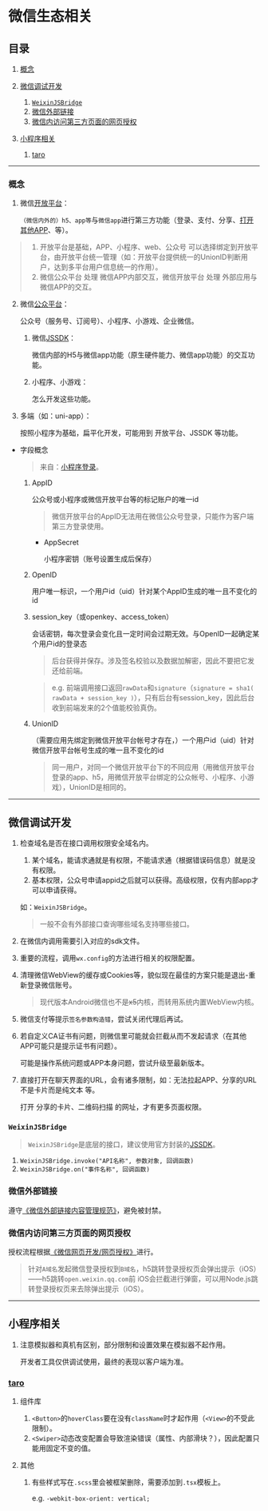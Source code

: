 # 微信生态相关

## 目录
1. [概念](#概念)
1. [微信调试开发](#微信调试开发)

    1. [`WeixinJSBridge`](#weixinjsbridge)
    1. [微信外部链接](#微信外部链接)
    1. [微信内访问第三方页面的网页授权](#微信内访问第三方页面的网页授权)
1. [小程序相关](#小程序相关)

    1. [taro](#taro)

---

### 概念
1. 微信[开放平台](https://open.weixin.qq.com/)：

    `（微信内外的）h5、app等`与`微信app`进行第三方功能（登录、支付、分享、[打开其他APP](https://developers.weixin.qq.com/doc/oplatform/Mobile_App/WeChat_H5_Launch_APP.html)、等）。

>1. 开放平台是基础，APP、小程序、web、公众号 可以选择绑定到开放平台，由开放平台统一管理（如：开放平台提供统一的UnionID判断用户，达到多平台用户信息统一的作用）。
>2. 微信公众平台 处理 微信APP内部交互，微信开放平台 处理 外部应用与微信APP的交互。

2. 微信[公众平台](https://mp.weixin.qq.com/)：

    公众号（服务号、订阅号）、小程序、小游戏、企业微信。

    1. 微信[JSSDK](https://developers.weixin.qq.com/doc/offiaccount/OA_Web_Apps/JS-SDK.html)：

        微信内部的H5与微信app功能（原生硬件能力、微信app功能）的交互功能。
    2. 小程序、小游戏：

        怎么开发这些功能。
3. 多端（如：uni-app）：

    按照小程序为基础，扁平化开发，可能用到 开放平台、JSSDK 等功能。

- 字段概念

    >来自：[小程序登录](https://developers.weixin.qq.com/minigame/dev/guide/open-ability/login.html)。

    1. AppID

        公众号或小程序或微信开放平台等的标记账户的唯一id

        >微信开放平台的AppID无法用在微信公众号登录，只能作为客户端第三方登录使用。

        - AppSecret

            小程序密钥（账号设置生成后保存）
    2. OpenID

        用户唯一标识，一个用户id（uid）针对某个AppID生成的唯一且不变化的id
    3. session_key（或openkey、access_token）

        会话密钥，每次登录会变化且一定时间会过期无效。与OpenID一起确定某个用户id的登录态

        >后台获得并保存。涉及签名校验以及数据加解密，因此不要把它发还给前端。

        >e.g. 前端调用接口返回`rawData`和`signature`（`signature = sha1( rawData + session_key )`），只有后台有session_key，因此后台收到前端发来的2个值能校验真伪。
    4. UnionID

        （需要应用先绑定到微信开放平台帐号才存在，）一个用户id（uid）针对微信开放平台帐号生成的唯一且不变化的id

        >同一用户，对同一个微信开放平台下的不同应用（用微信开放平台登录的app、h5，用微信开放平台绑定的公众帐号、小程序、小游戏），UnionID是相同的。

---
## 微信调试开发
1. 检查域名是否在接口调用权限安全域名内。

    1. 某个域名，能请求通就是有权限，不能请求通（根据错误码信息）就是没有权限。
    2. 基本权限，公众号申请appid之后就可以获得。高级权限，仅有内部app才可以申请获得。

    如：`WeixinJSBridge`。

    >一般不会有外部接口查询哪些域名支持哪些接口。
2. 在微信内调用需要引入对应的sdk文件。
3. 重要的流程，调用`wx.config`的方法进行相关的权限配置。
4. 清理微信WebView的缓存或Cookies等，貌似现在最佳的方案只能是退出-重新登录微信账号。

    >现代版本Android微信也不是~~x5~~内核，而转用系统内置WebView内核。
5. 微信支付等提示`签名参数构造错`，尝试关闭代理后再试。
6. 若自定义CA证书有问题，则微信里可能就会拦截从而不发起请求（在其他APP可能只是提示证书有问题）。

    可能是操作系统问题或APP本身问题，尝试升级至最新版本。
7. 直接打开在聊天界面的URL，会有诸多限制，如：无法拉起APP、分享的URL不是卡片而是纯文本 等。

    打开 分享的卡片、二维码扫描 的网址，才有更多页面权限。

### `WeixinJSBridge`
>`WeixinJSBridge`是底层的接口，建议使用官方封装的[JSSDK](https://developers.weixin.qq.com/doc/offiaccount/OA_Web_Apps/JS-SDK.html)。

1. `WeixinJSBridge.invoke("API名称", 参数对象, 回调函数)`
2. `WeixinJSBridge.on("事件名称", 回调函数)`

### 微信外部链接
遵守[《微信外部链接内容管理规范》](https://weixin.qq.com/cgi-bin/readtemplate?t=weixin_external_links_content_management_specification)，避免被封禁。

### 微信内访问第三方页面的网页授权
授权流程根据[《微信网页开发/网页授权》](https://developers.weixin.qq.com/doc/offiaccount/OA_Web_Apps/Wechat_webpage_authorization.html)进行。

>针对`A域名`发起微信登录授权到`B域名`，h5跳转登录授权页会弹出提示（iOS）——h5跳转`open.weixin.qq.com`前 iOS会拦截进行弹窗，可以用Node.js跳转登录授权页来去除弹出提示（iOS）。

---
## 小程序相关
1. 注意模拟器和真机有区别，部分限制和设置效果在模拟器不起作用。

    开发者工具仅供调试使用，最终的表现以客户端为准。

### [taro](https://github.com/NervJS/taro)
1. 组件库

    1. `<Button>`的`hoverClass`要在没有`className`时才起作用（`<View>`的不受此限制）。
    2. `<Swiper>`动态改变配置会导致渲染错误（属性、内部滑块？），因此配置只能用固定不变的值。
2. 其他

    1. 有些样式写在`.scss`里会被框架删除，需要添加到`.tsx`模板上。

        e.g. `-webkit-box-orient: vertical;`
